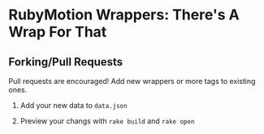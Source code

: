 # RubyMotion Wrappers: There's A Wrap For That

## Forking/Pull Requests

Pull requests are encouraged! Add new wrappers or more tags to existing ones.

1. Add your new data to `data.json`

2. Preview your changs with `rake build` and `rake open`